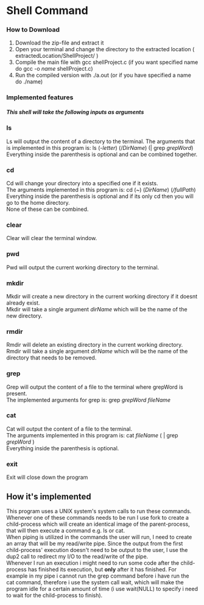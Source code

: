 # Shell Command #
### How to Download ### 
1. Download the zip-file and extract it
2. Open your terminal and change the directory to the extracted location ( extractedLocation/ShellProject/ )
3. Compile the main file with gcc shellProject.c (if you want specified name do gcc -o _name_ shellProject.c)
4. Run the compiled version with ./a.out (or if you have specified a name do ./name)

### Implemented features ###
##### This shell will take the following inputs as arguments #####
### ls ###  
Ls will output the content of a directory to the terminal. The arguments that is implemented in this program is: ls (-_letter_) (/_DirName_) (| grep _grepWord_)   
Everything inside the parenthesis is optional and can be combined together.

### cd ### 
Cd will change your directory into a specified one if it exists.   
The arguments implemented in this program is: cd (~) (_DirName_) (_/fullPath_)   
Everything inside the parenthesis is optional and if its only cd then you will go to the home directory.   
None of these can be combined.

### clear ###
Clear will clear the terminal window.

### pwd ###
Pwd will output the current working directory to the terminal.

### mkdir ###
Mkdir will create a new directory in the current working directory if it doesnt already exist.  
Mkdir will take a single argument _dirName_ which will be the name of the new directory.
 
### rmdir ###
Rmdir will delete an existing directory in the current working directory.  
Rmdir will take a single argument _dirName_ which will be the name of the directory that needs to be removed.

### grep ###
Grep will output the content of a file to the terminal where grepWord is present.   
The implemented arguments for grep is: grep _grepWord_ _fileName_

### cat ###
Cat will output the content of a file to the terminal.   
The arguments implemented in this program is: cat _fileName_ ( | grep _grepWord_ )    
Everything inside the parenthesis is optional.   

### exit ###
Exit will close down the program

## How it's implemented ##
This program uses a UNIX system's system calls to run these commands.   
Whenever one of these commands needs to be run I use fork to create a child-process which will create an identical image of the parent-process, that will then execute a command e.g. ls or cat.   
When piping is utilized in the commands the user will run, I need to create an array that will be my read/write pipe. Since the output from the first child-process' execution doesn't need to be output to the user, I use the dup2 call to redirect my I/O to the read/write of the pipe.    
Whenever I run an execution i might need to run some code after the child-process has finished its execution, but **only** after it has finished. For example in my pipe i cannot run the grep command before i have run the cat command, therefore i use the system call wait, which will make the program idle for a certain amount of time (i use wait(NULL) to specify i need to wait for the child-process to finish).
